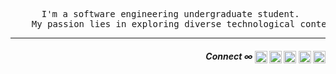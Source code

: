 <div>
  <pre align="middle"> I'm a software engineering undergraduate student.
    My passion lies in exploring diverse technological contexts like AI, ML & etc.</pre>
    <hr>
</div>
<div align="right">
  <h5 >Connect ∞
    <a href="mailto:tqd8ewd7d@mozmail.com" target="blank"><img align="center" src="https://www.svgrepo.com/show/381000/new-logo-gmail.svg" alt="Mail" height="20" width="20" /></a>  
    <a href="https://learn.microsoft.com/en-us/users/mthlpbs" target="_blank"><img align="center" src="https://www.svgrepo.com/show/452062/microsoft.svg" alt="Microsoft Learn" height="20" width="20" /></a>  
    <a href="https://twitter.com/mthlpbs" target="_blank"><img align="center" src="https://d3sxshmncs10te.cloudfront.net/icon/free/svg/7651212.svg?token=eyJhbGciOiJoczI1NiIsImtpZCI6ImRlZmF1bHQifQ__.eyJpc3MiOiJkM3N4c2htbmNzMTB0ZS5jbG91ZGZyb250Lm5ldCIsImV4cCI6MTcyMDMzOTc2NSwicSI6bnVsbCwiaWF0IjoxNzIwMDgwNTY1fQ__.cdb77b537fe9d47a0513f1573ec9bf64bea38f00520c2b33ee42d7e4e8b084e6" alt="X" height="20" width="20" /></a>  
    <a href="https://linkedin.com/in/mthlpbs" target="_blank"><img align="center" src="https://www.svgrepo.com/show/475661/linkedin-color.svg" alt="linkedin" height="20" width="20" /></a>  
    <a href="https://stackoverflow.com/users/19565278/mthlpbs" target="_blank"><img align="center" src="https://www.svgrepo.com/show/475686/stackoverflow-color.svg" alt="stackoverflow" height="20" width="20" /></a> 
  </h5>
</div>

